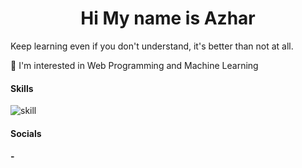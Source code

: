 <h1 style="text-align: center">Hi My name is Azhar</h1>

Keep learning even if you don't understand, it's better than not at all.

👀 I'm interested in Web Programming and Machine Learning 


#### Skills

![skill](https://skillicons.dev/icons?i=php,mysql,css,html,bootstrap,tailwind,js,python,cpp,nodejs,bun)

#### Socials
#### -

<!---
Azharu71/Azharu71 is a ✨ special ✨ repository because its `README.md` (this file) appears on your GitHub profile.
You can click the Preview link to take a look at your changes.
--->
